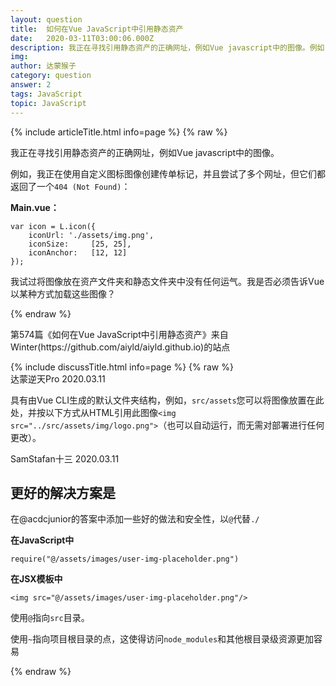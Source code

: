 ```yaml
---
layout: question
title:  如何在Vue JavaScript中引用静态资产
date:   2020-03-11T03:00:06.000Z
description: 我正在寻找引用静态资产的正确网址，例如Vue javascript中的图像。例如，我正在使用自定义图标图像创建传单标记，并且尝试了多个网址，但它们都返...
img: 
author: 达蒙猴子
category: question
answer: 2
tags: JavaScript
topic: JavaScript
---
```

<div class="article-root">
  <div class="article">
    {% include articleTitle.html info=page %}
    {% raw %}
    <div class="article-content"><p><font style="vertical-align: inherit;"><font style="vertical-align: inherit;">我正在寻找引用静态资产的正确网址，例如Vue javascript中的图像。</font></font></p>

<p><font style="vertical-align: inherit;"><font style="vertical-align: inherit;">例如，我正在使用自定义图标图像创建传单标记，并且尝试了多个网址，但它们都返回了一个</font></font><code>404 (Not Found)</code><font style="vertical-align: inherit;"><font style="vertical-align: inherit;">：</font></font></p>

<p><strong><font style="vertical-align: inherit;"><font style="vertical-align: inherit;">Main.vue：</font></font></strong></p>

<pre><code>var icon = L.icon({<font></font>
    iconUrl: './assets/img.png',<font></font>
    iconSize:     [25, 25],<font></font>
    iconAnchor:   [12, 12]<font></font>
});<font></font>
</code></pre>

<p><font style="vertical-align: inherit;"><font style="vertical-align: inherit;">我试过将图像放在资产文件夹和静态文件夹中没有任何运气。</font><font style="vertical-align: inherit;">我是否必须告诉Vue以某种方式加载这些图像？</font></font></p></div>
    {% endraw %}
  </div>
  <p class="winter_mark">第574篇《如何在Vue JavaScript中引用静态资产》来自Winter(https://github.com/aiyld/aiyld.github.io)的站点</p>
  <div class="discuss-wrapper">
    {% include discussTitle.html info=page %}
    {% raw %}
    <div class="discuss-list">
    <div class="discuss-item">
        <div class="discuss-parent">
          <div class="discuss-meta">
            <span class="discuss-user">达蒙逆天Pro</span>
            <span class="discuss-time">2020.03.11</span>
          </div>
          <div class="discuss-comment"><p><font style="vertical-align: inherit;"><font style="vertical-align: inherit;">具有由Vue CLI生成的默认文件夹结构，例如，</font></font><code>src/assets</code><font style="vertical-align: inherit;"><font style="vertical-align: inherit;">您可以将图像放置在此处，并按以下方式从HTML引用此图像</font></font><code>&lt;img src="../src/assets/img/logo.png"&gt;</code><font style="vertical-align: inherit;"><font style="vertical-align: inherit;">（也可以自动运行，而无需对部署进行任何更改）。</font></font></p></div>
        </div></div><div class="discuss-item">
        <div class="discuss-parent">
          <div class="discuss-meta">
            <span class="discuss-user">SamStafan十三</span>
            <span class="discuss-time">2020.03.11</span>
          </div>
          <div class="discuss-comment"><h2><font style="vertical-align: inherit;"><font style="vertical-align: inherit;">更好的解决方案是</font></font></h2>

<p><font style="vertical-align: inherit;"><font style="vertical-align: inherit;">在@acdcjunior的答案中添加一些好的做法和安全性，以</font></font><code>@</code><font style="vertical-align: inherit;"><font style="vertical-align: inherit;">代替</font></font><code>./</code></p>

<p><strong><font style="vertical-align: inherit;"><font style="vertical-align: inherit;">在JavaScript中</font></font></strong></p>

<pre><code>require("@/assets/images/user-img-placeholder.png")
</code></pre>

<p><strong><font style="vertical-align: inherit;"><font style="vertical-align: inherit;">在JSX模板中</font></font></strong></p>

<pre><code>&lt;img src="@/assets/images/user-img-placeholder.png"/&gt;
</code></pre>

<p><font style="vertical-align: inherit;"><font style="vertical-align: inherit;">使用</font></font><code>@</code><font style="vertical-align: inherit;"><font style="vertical-align: inherit;">指向</font></font><code>src</code><font style="vertical-align: inherit;"><font style="vertical-align: inherit;">目录。</font></font></p>

<p><font style="vertical-align: inherit;"><font style="vertical-align: inherit;">使用</font></font><code>~</code><font style="vertical-align: inherit;"><font style="vertical-align: inherit;">指向项目根目录的点，这使得访问</font></font><code>node_modules</code><font style="vertical-align: inherit;"><font style="vertical-align: inherit;">和其他根目录级资源</font><font style="vertical-align: inherit;">更加容易</font></font></p></div>
        </div></div>
    </div>
    {% endraw %}
  </div>
<div>
